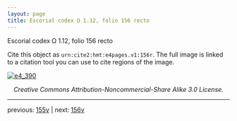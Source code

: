 ```yaml
---
layout: page
title: Escorial codex Ω 1.12, folio 156 recto
---
```


Escorial codex Ω 1.12, folio 156 recto

Cite this object as `urn:cite2:hmt:e4pages.v1:156r`.  The full image is linked to a citation tool you can use to cite regions of the image.

[![e4_390](http://www.homermultitext.org/iipsrv?IIIF=/project/homer/pyramidal/deepzoom/hmt/e4img/2017a/e4_390.tif/full/800,/0/default.jpg)](http://www.homermultitext.org/ict2/?urn=urn:cite2:hmt:e4img.2017a:e4_390) 

<p style="text-align: center; font-style: italic;">Creative Commons Attribution-Noncommercial-Share Alike 3.0 License.</p>

---

previous: [155v](../155v/) | next: [156v](../156v/)